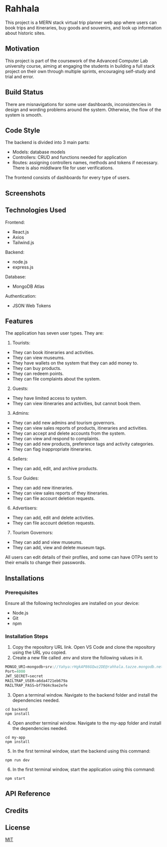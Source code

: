 
# Rahhala

This project is a MERN stack virtual trip planner web app where users can book trips and itineraries, buy goods and souvenirs, and look up information about historic sites.

## Motivation

This project is part of the coursework of the Advanced Computer Lab university course, aiming at engaging the students in building a full stack project on their own through multiple sprints, encouraging self-study and trial and error. 

## Build Status

There are misnavigations for some user dashboards, inconsistencies in design and wording problems around the system. Otherwise, the flow of the system is smooth.

## Code Style

The backend is divided into 3 main parts:
- Models: database models
- Controllers: CRUD and functions needed for application
- Routes: assigning controllers names, methods and tokens if necessary.
There is also middlware file for user verifications.

The frontend consists of dashboards for every type of users.

## Screenshots
## Technologies Used

Frontend:
- React.js
- Axios
- Tailwind.js

Backend:
- node.js
- express.js

Database:
- MongoDB Atlas

Authentication:
- JSON Web Tokens

## Features

The application has seven user types. They are:
1. Tourists:
  - They can book itineraries and activities.
  - They can view museums.
  - They have wallets on the system that they can add money to.
  - They can buy products.
  - They can redeem points.
  - They can file complaints about the system.
    
2. Guests:
  - They have limited access to system.
  - They can view itineraries and activities, but cannot book them.
    
3. Admins:
  - They can add new admins and tourism governors.
  - They can view sales reports of products, itineraries and activities.
  - They can accept and delete accounts from the system.
  - They can view and respond to complaints.
  - They can add new products, preference tags and activity categories.
  - They can flag inappropriate itineraries.

4. Sellers:
  - They can add, edit, and archive products.
    
5.  Tour Guides:
  - They can add new itineraries.
  - They can view sales reports of they itineraries.
  - They can file account deletion requests.
    
6.  Advertisers:
  - They can add, edit and delete activities.
  - They can file account deletion requests.
    
7. Tourism Governors:
  - They can add and view museums.
  - They can add, view and delete museum tags.

All users can edit details of their profiles, and some can have OTPs sent to their emails to change their passwords.

## Installations

### Prerequisites
Ensure all the following technologies are installed on your device:
- Node.js
- Git
- npm

### Installation Steps
1. Copy the repository URL link. Open VS Code and clone the repository using the URL you copied.
2. Create a new file called .env and store the following values in it.
```javascript
MONGO_URI=mongodb+srv://Yahya:rHgkAP86GQwz2DE@rahhala.tazze.mongodb.net/rahhala?retryWrites=true&w=majority&appName=Rahhala
Port=4000
JWT_SECRET=secret
MAILTRAP_USER=a6da4721eb679a
MAILTRAP_PASS=bf79d4c9ae2efe
```  
3. Open a terminal window. Navigate to the backend folder and install the dependencies needed.
```shell-script
cd backend
npm install
```

4. Open another terminal window. Navigate to the my-app folder and install the dependencies needed.
```shell-script
cd my-app
npm install
```

5. In the first terminal window, start the backend using this command:
 ```shell-script
npm run dev
```  
6. In the first terminal window, start the application using this command:
 ```shell-script
npm start
```  
## API Reference
## Credits
## License

[MIT](https://choosealicense.com/licenses/mit/)

